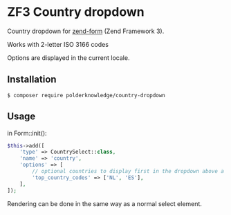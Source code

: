 # ZF3 Country dropdown

Country dropdown for [zend-form](https://docs.zendframework.com/zend-form/) (Zend Framework 3).

Works with 2-letter ISO 3166 codes

Options are displayed in the current locale.

## Installation

```
$ composer require polderknowledge/country-dropdown
```

## Usage

in Form::init():

```php
$this->add([
    'type' => CountrySelect::class,
    'name' => 'country',
    'options' => [
        // optional countries to display first in the dropdown above a separator
        'top_country_codes' => ['NL', 'ES'],
    ],
]);
```

Rendering can be done in the same way as a normal select element.
